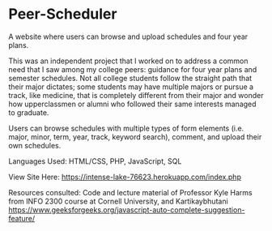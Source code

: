 # Peer-Scheduler

A website where users can browse and upload schedules and four year plans.

This was an independent project that I worked on to address a common need that I saw among my college peers: guidance for four year plans and semester schedules. Not all college students follow the straight path that their major dictates; some students may have multiple majors or pursue a track, like medicine, that is completely different from their major and wonder how upperclassmen or alumni who followed their same interests managed to graduate. 

Users can browse schedules with multiple types of form elements (i.e. major, minor, term, year, track, keyword search), comment, and upload their own schedules. 

Languages Used: HTML/CSS, PHP, JavaScript, SQL

View Site Here: https://intense-lake-76623.herokuapp.com/index.php

Resources consulted: Code and lecture material of Professor Kyle Harms from INFO 2300 course at Cornell University, and Kartikaybhutani https://www.geeksforgeeks.org/javascript-auto-complete-suggestion-feature/
